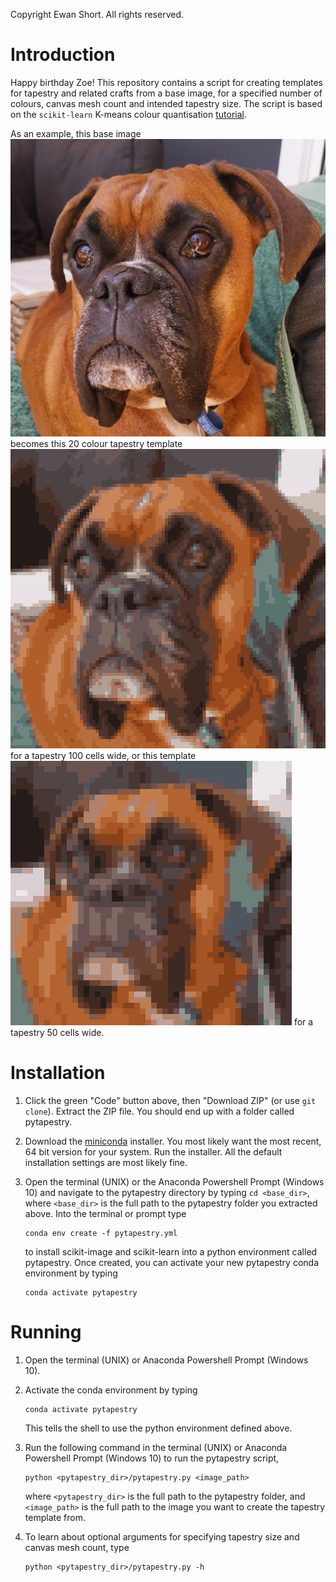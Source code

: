 Copyright Ewan Short. All rights reserved.<br>

# Introduction
Happy birthday Zoe! This repository contains a script for creating templates for tapestry and related crafts from a base image, for a specified number of colours, canvas mesh count and intended tapestry size. The script is based on the `scikit-learn` K-means colour quantisation [tutorial](https://scikit-learn.org/stable/auto_examples/cluster/plot_color_quantization.html).

As an example, this base image
![example image](example_images/boomer2_head.jpg "Example Image")
becomes this 20 colour tapestry template
![example template](template_gallery/boomer2_head_20_10_254.png "Example Image")
for a tapestry 100 cells wide, or this template
![example template](template_gallery/boomer2_head_20_10_127.png "Example Image")
for a tapestry 50 cells wide.


# Installation
1. Click the green "Code" button above, then "Download ZIP" (or use `git clone`). Extract the ZIP file. You should end up with a folder called pytapestry.  
1. Download the [miniconda](https://docs.conda.io/en/latest/miniconda.html) installer. You most likely want the most recent, 64 bit version for your system. Run the installer. All the default installation settings are most likely fine.
1. Open the terminal (UNIX) or the Anaconda Powershell Prompt (Windows 10) and navigate to the pytapestry directory by typing `cd <base_dir>`, where `<base_dir>` is the full path to the pytapestry folder you extracted above. Into the terminal or prompt type

    ```
    conda env create -f pytapestry.yml
    ```

    to install scikit-image and scikit-learn into a python environment called pytapestry. Once created, you can activate your new pytapestry conda environment by typing
    ```
    conda activate pytapestry
    ```

# Running
1. Open the terminal (UNIX) or Anaconda Powershell Prompt (Windows 10).
1. Activate the conda environment by typing

    ```
    conda activate pytapestry
    ```

    This tells the shell to use the python environment defined above.
1. Run the following command in the terminal (UNIX) or Anaconda Powershell
Prompt (Windows 10) to run the pytapestry script,

    ```
    python <pytapestry_dir>/pytapestry.py <image_path>
    ```

    where `<pytapestry_dir>` is the full path to the pytapestry folder, and
    `<image_path>` is the full path to the image you want to create the tapestry template from.
1. To learn about optional arguments for specifying tapestry size and canvas mesh count, type

    ```
    python <pytapestry_dir>/pytapestry.py -h
    ```
